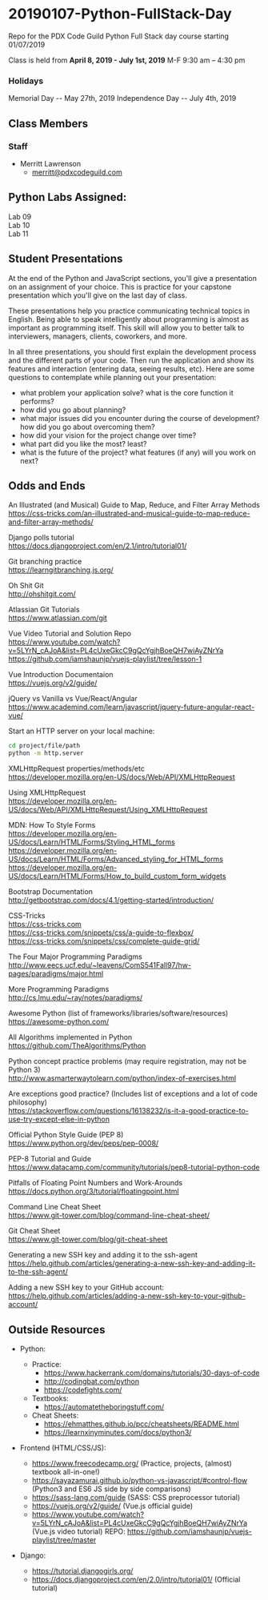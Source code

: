 # 20190107-Python-FullStack-Day
Repo for the PDX Code Guild Python Full Stack day course starting 01/07/2019

Class is held from **April 8, 2019 - July 1st, 2019**
M-F 9:30 am – 4:30 pm


### Holidays

Memorial Day -- May 27th, 2019
Independence Day -- July 4th, 2019

## Class Members

### Staff

- Merritt Lawrenson
    - merritt@pdxcodeguild.com
    
## Python Labs Assigned:

Lab 09  
Lab 10  
Lab 11  

## Student Presentations

At the end of the Python and JavaScript sections, you'll give a presentation on an assignment of your choice. This is practice for your capstone presentation which you'll give on the last day of class.

These presentations help you practice communicating technical topics in English. Being able to speak intelligently about programming is almost as important as programming itself. This skill will allow you to better talk to interviewers, managers, clients, coworkers, and more.

In all three presentations, you should first explain the development process and the different parts of your code. Then run the application and show its features and interaction (entering data, seeing results, etc). Here are some questions to contemplate while planning out your presentation:

- what problem your application solve? what is the core function it performs?
- how did you go about planning?
- what major issues did you encounter during the course of development? how did you go about overcoming them?
- how did your vision for the project change over time?
- what part did you like the most? least?
- what is the future of the project? what features (if any) will you work on next?

## Odds and Ends
An Illustrated (and Musical) Guide to Map, Reduce, and Filter Array Methods  
https://css-tricks.com/an-illustrated-and-musical-guide-to-map-reduce-and-filter-array-methods/

Django polls tutorial  
https://docs.djangoproject.com/en/2.1/intro/tutorial01/

Git branching practice  
https://learngitbranching.js.org/

Oh Shit Git  
http://ohshitgit.com/

Atlassian Git Tutorials  
https://www.atlassian.com/git  

Vue Video Tutorial and Solution Repo  
https://www.youtube.com/watch?v=5LYrN_cAJoA&list=PL4cUxeGkcC9gQcYgjhBoeQH7wiAyZNrYa  
https://github.com/iamshaunjp/vuejs-playlist/tree/lesson-1  

Vue Introduction Documentaion  
https://vuejs.org/v2/guide/  

jQuery vs Vanilla vs Vue/React/Angular  
https://www.academind.com/learn/javascript/jquery-future-angular-react-vue/

Start an HTTP server on your local machine:
```bash
cd project/file/path
python -m http.server
```

XMLHttpRequest properties/methods/etc  
https://developer.mozilla.org/en-US/docs/Web/API/XMLHttpRequest

Using XMLHttpRequest  
https://developer.mozilla.org/en-US/docs/Web/API/XMLHttpRequest/Using_XMLHttpRequest

MDN: How To Style Forms  
https://developer.mozilla.org/en-US/docs/Learn/HTML/Forms/Styling_HTML_forms  
https://developer.mozilla.org/en-US/docs/Learn/HTML/Forms/Advanced_styling_for_HTML_forms  
https://developer.mozilla.org/en-US/docs/Learn/HTML/Forms/How_to_build_custom_form_widgets  

Bootstrap Documentation  
http://getbootstrap.com/docs/4.1/getting-started/introduction/

CSS-Tricks  
https://css-tricks.com  
https://css-tricks.com/snippets/css/a-guide-to-flexbox/  
https://css-tricks.com/snippets/css/complete-guide-grid/  

The Four Major Programming Paradigms  
http://www.eecs.ucf.edu/~leavens/ComS541Fall97/hw-pages/paradigms/major.html

More Programming Paradigms  
http://cs.lmu.edu/~ray/notes/paradigms/

Awesome Python (list of frameworks/libraries/software/resources)  
https://awesome-python.com/

All Algorithms implemented in Python  
https://github.com/TheAlgorithms/Python

Python concept practice problems (may require registration, may not be Python 3)  
http://www.asmarterwaytolearn.com/python/index-of-exercises.html

Are exceptions good practice? (Includes list of exceptions and a lot of code philosophy)  
https://stackoverflow.com/questions/16138232/is-it-a-good-practice-to-use-try-except-else-in-python

Official Python Style Guide (PEP 8)  
https://www.python.org/dev/peps/pep-0008/

PEP-8 Tutorial and Guide  
https://www.datacamp.com/community/tutorials/pep8-tutorial-python-code

Pitfalls of Floating Point Numbers and Work-Arounds  
https://docs.python.org/3/tutorial/floatingpoint.html

Command Line Cheat Sheet  
https://www.git-tower.com/blog/command-line-cheat-sheet/

Git Cheat Sheet  
https://www.git-tower.com/blog/git-cheat-sheet

Generating a new SSH key and adding it to the ssh-agent  
https://help.github.com/articles/generating-a-new-ssh-key-and-adding-it-to-the-ssh-agent/

Adding a new SSH key to your GitHub account:  
https://help.github.com/articles/adding-a-new-ssh-key-to-your-github-account/


## Outside Resources
- Python: 
    - Practice:
        - https://www.hackerrank.com/domains/tutorials/30-days-of-code 
        - http://codingbat.com/python
        - https://codefights.com/
    - Textbooks:
        - https://automatetheboringstuff.com/
    - Cheat Sheets:
        - https://ehmatthes.github.io/pcc/cheatsheets/README.html
        - https://learnxinyminutes.com/docs/python3/
        
- Frontend (HTML/CSS/JS):
    - https://www.freecodecamp.org/ (Practice, projects, (almost) textbook all-in-one!)
    - https://sayazamurai.github.io/python-vs-javascript/#control-flow (Python3 and ES6 JS side by side comparisons)
    - https://sass-lang.com/guide (SASS: CSS preprocessor tutorial)
    - https://vuejs.org/v2/guide/ (Vue.js official guide)
    - https://www.youtube.com/watch?v=5LYrN_cAJoA&list=PL4cUxeGkcC9gQcYgjhBoeQH7wiAyZNrYa (Vue.js video tutorial)
      REPO: https://github.com/iamshaunjp/vuejs-playlist/tree/master
    
- Django:
    - https://tutorial.djangogirls.org/
    - https://docs.djangoproject.com/en/2.0/intro/tutorial01/ (Official tutorial)
